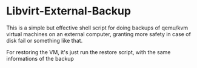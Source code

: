 # Libvirt-External-Backup
This is a simple but effective shell script for doing backups of qemu/kvm virtual machines on an external computer, granting more safety in case of disk fail or something like that.

For restoring the VM, it's just run the restore script, with the same informations of the backup
